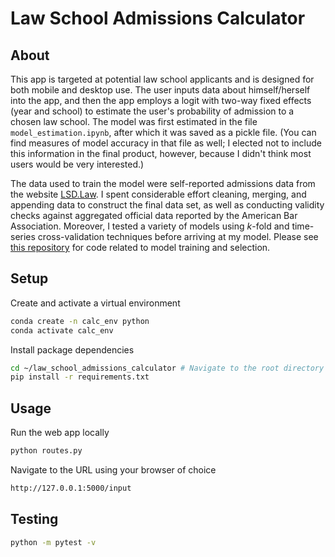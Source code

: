 # Law School Admissions Calculator

## About

This app is targeted at potential law school applicants and is designed for both mobile and desktop use. The user inputs data about himself/herself into the app, and then the app employs a logit with two-way fixed effects (year and school) to estimate the user's probability of admission to a chosen law school. The model was first estimated in the file `model_estimation.ipynb`, after which it was saved as a pickle file. (You can find measures of model accuracy in that file as well; I elected not to include this information in the final product, however, because I didn't think most users would be very interested.)

The data used to train the model were self-reported admissions data from the website [LSD.Law](https://www.lsd.law/). I spent considerable effort cleaning, merging, and appending data to construct the final data set, as well as conducting validity checks against aggregated official data reported by the American Bar Association. Moreover, I tested a variety of models using *k*-fold and time-series cross-validation techniques before arriving at my model. Please see [this repository](https://github.com/noahblakesmith/law_school_admissions) for code related to model training and selection.

## Setup

Create and activate a virtual environment
```sh
conda create -n calc_env python
conda activate calc_env
```

Install package dependencies
```sh
cd ~/law_school_admissions_calculator # Navigate to the root directory
pip install -r requirements.txt
```

## Usage

Run the web app locally
```sh
python routes.py
```

Navigate to the URL using your browser of choice
```sh
http://127.0.0.1:5000/input
```

## Testing

```sh
python -m pytest -v
```
